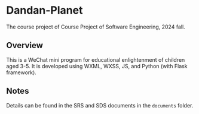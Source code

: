 # Dandan-Planet

The course project of Course Project of Software Engineering, 2024 fall.

## Overview

This is a WeChat mini program for educational enlightenment of children aged 3-5. It is developed using WXML, WXSS, JS, and Python (with Flask framework).

## Notes

Details can be found in the SRS and SDS documents in the `documents` folder.